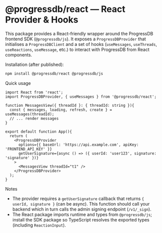 # @progressdb/react — React Provider & Hooks

This package provides a React-friendly wrapper around the ProgressDB frontend SDK (`@progressdb/js`). It exposes a `ProgressDBProvider` that initialises a `ProgressDBClient` and a set of hooks (`useMessages`, `useThreads`, `useReactions`, `useMessage`, etc.) to interact with ProgressDB from React components.

Installation (after published):

```bash
npm install @progressdb/react @progressdb/js
```

Quick usage

```tsx
import React from 'react';
import ProgressDBProvider, { useMessages } from '@progressdb/react';

function MessagesView({ threadId }: { threadId: string }){
  const { messages, loading, refresh, create } = useMessages(threadId);
  // ... render messages
}

export default function App(){
  return (
    <ProgressDBProvider
      options={{ baseUrl: 'https://api.example.com', apiKey: 'FRONTEND_API_KEY' }}
      getUserSignature={async () => ({ userId: 'user123', signature: 'signature' })}
    >
      <MessagesView threadId="t1" />
    </ProgressDBProvider>
  );
}
```

Notes

- The provider requires a `getUserSignature` callback that returns `{ userId, signature }` (can be async). This function should call your backend which in turn calls the admin signing endpoint (`/v1/_sign`).
- The React package imports runtime and types from `@progressdb/js`; install the SDK package so TypeScript resolves the exported types (including `ReactionInput`).

